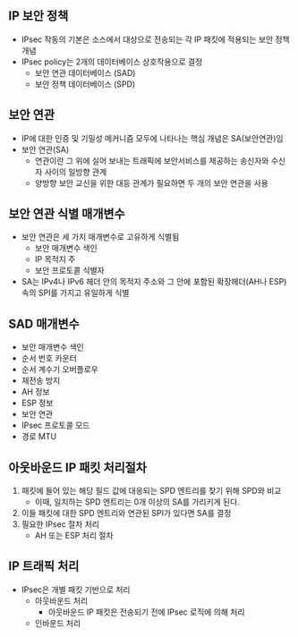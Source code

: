 ## IP 보안 정책
- IPsec 작동의 기본은 소스에서 대상으로 전송되는 각 IP 패킷에 적용되는 보안 정책 개념
- IPsec policy는 2개의 데이터베이스 상호작용으로 결정
    - 보안 연관 데이터베이스 (SAD)
    - 보안 정책 데이터베이스 (SPD)

## 보안 연관
- IP에 대한 인증 및 기밀성 메커니즘 모두에 나타나는 핵심 개념은 SA(보안연관)임
- 보안 연관(SA)
    - 연관이란 그 위에 실어 보내는 트래픽에 보안서비스를 제공하는 송신자와 수신자 사이의 일방향 관계
    - 양방향 보안 교신을  위한 대등 관계가 필요하면 두 개의 보안 연관을 사용

## 보안 연관 식별 매개변수
- 보안 연관은 세 가지 매개변수로 고유하게 식별됨
    - 보안 매개변수 색인
    - IP 목적지 주
    - 보안 프로토콜 식별자
- SA는 IPv4나 IPv6 헤더 안의 목적지 주소와 그 안에 포함된 확장헤더(AH나 ESP) 속의 SPI를 가지고 유일하게 식별

## SAD 매개변수
- 보안 매개변수 색인
- 순서 번호 카운터
- 순서 계수기 오버플로우
- 재전송 방지
- AH 정보
- ESP 정보
- 보안 연관
- IPsec 프로토콜 모드
- 경로 MTU

## 아웃바운드 IP 패킷 처리절차
1. 패킷에 들어 있는 해당 필드 값에 대응되는 SPD 엔트리를 찾기 위해 SPD와 비교
    - 이때, 일치하는 SPD 엔트리는 0개 이상의 SA를 가리키게 된다.
2. 이들 패킷에 대한 SPD 엔트리와 연관된 SPI가 있다면 SA를 결정
3. 필요한 IPsec 절차 처리
    - AH 또는 ESP 처리 절차

## IP 트래픽 처리
- IPsec은 개별 패킷 기반으로 처리
    - 아웃바운드 처리
        - 아웃바운드 IP 패킷은 전송되기 전에 IPsec 로직에 의해 처리
    - 인바운드 처리
